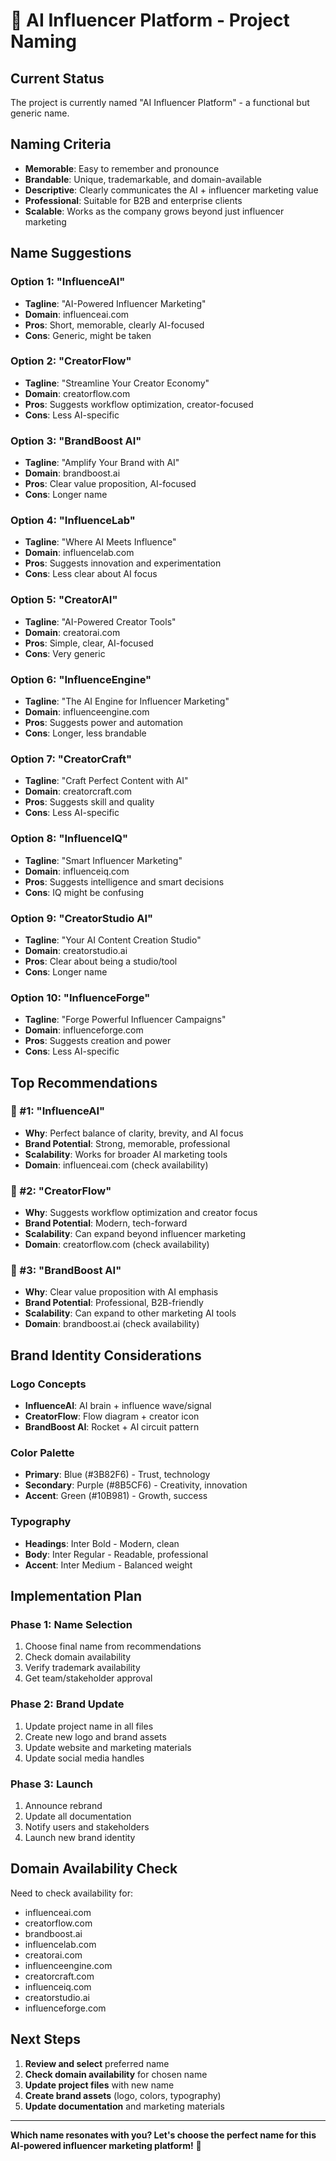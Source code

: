 # 🎯 AI Influencer Platform - Project Naming

## Current Status
The project is currently named "AI Influencer Platform" - a functional but generic name.

## Naming Criteria
- **Memorable**: Easy to remember and pronounce
- **Brandable**: Unique, trademarkable, and domain-available
- **Descriptive**: Clearly communicates the AI + influencer marketing value
- **Professional**: Suitable for B2B and enterprise clients
- **Scalable**: Works as the company grows beyond just influencer marketing

## Name Suggestions

### **Option 1: "InfluenceAI"**
- **Tagline**: "AI-Powered Influencer Marketing"
- **Domain**: influenceai.com
- **Pros**: Short, memorable, clearly AI-focused
- **Cons**: Generic, might be taken

### **Option 2: "CreatorFlow"**
- **Tagline**: "Streamline Your Creator Economy"
- **Domain**: creatorflow.com
- **Pros**: Suggests workflow optimization, creator-focused
- **Cons**: Less AI-specific

### **Option 3: "BrandBoost AI"**
- **Tagline**: "Amplify Your Brand with AI"
- **Domain**: brandboost.ai
- **Pros**: Clear value proposition, AI-focused
- **Cons**: Longer name

### **Option 4: "InfluenceLab"**
- **Tagline**: "Where AI Meets Influence"
- **Domain**: influencelab.com
- **Pros**: Suggests innovation and experimentation
- **Cons**: Less clear about AI focus

### **Option 5: "CreatorAI"**
- **Tagline**: "AI-Powered Creator Tools"
- **Domain**: creatorai.com
- **Pros**: Simple, clear, AI-focused
- **Cons**: Very generic

### **Option 6: "InfluenceEngine"**
- **Tagline**: "The AI Engine for Influencer Marketing"
- **Domain**: influenceengine.com
- **Pros**: Suggests power and automation
- **Cons**: Longer, less brandable

### **Option 7: "CreatorCraft"**
- **Tagline**: "Craft Perfect Content with AI"
- **Domain**: creatorcraft.com
- **Pros**: Suggests skill and quality
- **Cons**: Less AI-specific

### **Option 8: "InfluenceIQ"**
- **Tagline**: "Smart Influencer Marketing"
- **Domain**: influenceiq.com
- **Pros**: Suggests intelligence and smart decisions
- **Cons**: IQ might be confusing

### **Option 9: "CreatorStudio AI"**
- **Tagline**: "Your AI Content Creation Studio"
- **Domain**: creatorstudio.ai
- **Pros**: Clear about being a studio/tool
- **Cons**: Longer name

### **Option 10: "InfluenceForge"**
- **Tagline**: "Forge Powerful Influencer Campaigns"
- **Domain**: influenceforge.com
- **Pros**: Suggests creation and power
- **Cons**: Less AI-specific

## Top Recommendations

### **🥇 #1: "InfluenceAI"**
- **Why**: Perfect balance of clarity, brevity, and AI focus
- **Brand Potential**: Strong, memorable, professional
- **Scalability**: Works for broader AI marketing tools
- **Domain**: influenceai.com (check availability)

### **🥈 #2: "CreatorFlow"**
- **Why**: Suggests workflow optimization and creator focus
- **Brand Potential**: Modern, tech-forward
- **Scalability**: Can expand beyond influencer marketing
- **Domain**: creatorflow.com (check availability)

### **🥉 #3: "BrandBoost AI"**
- **Why**: Clear value proposition with AI emphasis
- **Brand Potential**: Professional, B2B-friendly
- **Scalability**: Can expand to other marketing AI tools
- **Domain**: brandboost.ai (check availability)

## Brand Identity Considerations

### **Logo Concepts**
- **InfluenceAI**: AI brain + influence wave/signal
- **CreatorFlow**: Flow diagram + creator icon
- **BrandBoost AI**: Rocket + AI circuit pattern

### **Color Palette**
- **Primary**: Blue (#3B82F6) - Trust, technology
- **Secondary**: Purple (#8B5CF6) - Creativity, innovation
- **Accent**: Green (#10B981) - Growth, success

### **Typography**
- **Headings**: Inter Bold - Modern, clean
- **Body**: Inter Regular - Readable, professional
- **Accent**: Inter Medium - Balanced weight

## Implementation Plan

### **Phase 1: Name Selection**
1. Choose final name from recommendations
2. Check domain availability
3. Verify trademark availability
4. Get team/stakeholder approval

### **Phase 2: Brand Update**
1. Update project name in all files
2. Create new logo and brand assets
3. Update website and marketing materials
4. Update social media handles

### **Phase 3: Launch**
1. Announce rebrand
2. Update all documentation
3. Notify users and stakeholders
4. Launch new brand identity

## Domain Availability Check

Need to check availability for:
- influenceai.com
- creatorflow.com
- brandboost.ai
- influencelab.com
- creatorai.com
- influenceengine.com
- creatorcraft.com
- influenceiq.com
- creatorstudio.ai
- influenceforge.com

## Next Steps

1. **Review and select** preferred name
2. **Check domain availability** for chosen name
3. **Update project files** with new name
4. **Create brand assets** (logo, colors, typography)
5. **Update documentation** and marketing materials

---

**Which name resonates with you? Let's choose the perfect name for this AI-powered influencer marketing platform!** 🚀
